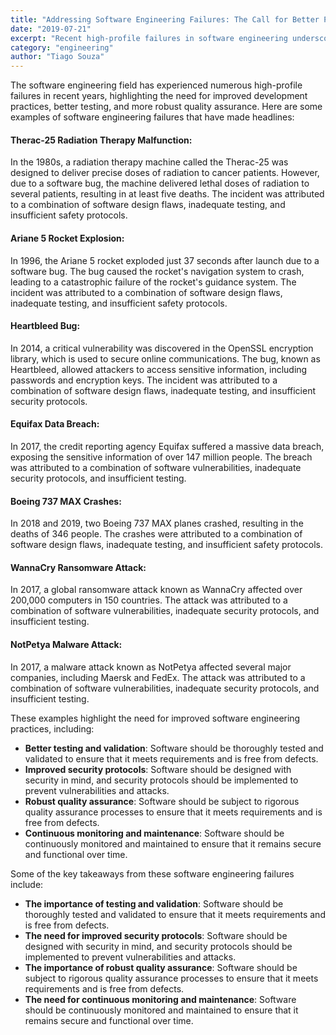 ```yaml
---
title: "Addressing Software Engineering Failures: The Call for Better Practices and Quality Assurance"
date: "2019-07-21"
excerpt: "Recent high-profile failures in software engineering underscore the urgent need for enhanced development practices, improved testing, and stronger quality assurance measures."
category: "engineering"
author: "Tiago Souza"
---
```


The software engineering field has experienced numerous high-profile failures in recent years, highlighting the need for improved development practices, better testing, and more robust quality assurance. Here are some examples of software engineering failures that have made headlines:

#### Therac-25 Radiation Therapy Malfunction: 
In the 1980s, a radiation therapy machine called the Therac-25 was designed to deliver precise doses of radiation to cancer patients. However, due to a software bug, the machine delivered lethal doses of radiation to several patients, resulting in at least five deaths. The incident was attributed to a combination of software design flaws, inadequate testing, and insufficient safety protocols.

#### Ariane 5 Rocket Explosion: 
In 1996, the Ariane 5 rocket exploded just 37 seconds after launch due to a software bug. The bug caused the rocket's navigation system to crash, leading to a catastrophic failure of the rocket's guidance system. The incident was attributed to a combination of software design flaws, inadequate testing, and insufficient safety protocols.

#### Heartbleed Bug: 
In 2014, a critical vulnerability was discovered in the OpenSSL encryption library, which is used to secure online communications. The bug, known as Heartbleed, allowed attackers to access sensitive information, including passwords and encryption keys. The incident was attributed to a combination of software design flaws, inadequate testing, and insufficient security protocols.

#### Equifax Data Breach: 
In 2017, the credit reporting agency Equifax suffered a massive data breach, exposing the sensitive information of over 147 million people. The breach was attributed to a combination of software vulnerabilities, inadequate security protocols, and insufficient testing.

#### Boeing 737 MAX Crashes: 
In 2018 and 2019, two Boeing 737 MAX planes crashed, resulting in the deaths of 346 people. The crashes were attributed to a combination of software design flaws, inadequate testing, and insufficient safety protocols.

#### WannaCry Ransomware Attack: 
In 2017, a global ransomware attack known as WannaCry affected over 200,000 computers in 150 countries. The attack was attributed to a combination of software vulnerabilities, inadequate security protocols, and insufficient testing.

#### NotPetya Malware Attack: 
In 2017, a malware attack known as NotPetya affected several major companies, including Maersk and FedEx. The attack was attributed to a combination of software vulnerabilities, inadequate security protocols, and insufficient testing.

These examples highlight the need for improved software engineering practices, including:

* **Better testing and validation**: Software should be thoroughly tested and validated to ensure that it meets requirements and is free from defects.
* **Improved security protocols**: Software should be designed with security in mind, and security protocols should be implemented to prevent vulnerabilities and attacks.
* **Robust quality assurance**: Software should be subject to rigorous quality assurance processes to ensure that it meets requirements and is free from defects.
* **Continuous monitoring and maintenance**: Software should be continuously monitored and maintained to ensure that it remains secure and functional over time.

Some of the key takeaways from these software engineering failures include:

* **The importance of testing and validation**: Software should be thoroughly tested and validated to ensure that it meets requirements and is free from defects.
* **The need for improved security protocols**: Software should be designed with security in mind, and security protocols should be implemented to prevent vulnerabilities and attacks.
* **The importance of robust quality assurance**: Software should be subject to rigorous quality assurance processes to ensure that it meets requirements and is free from defects.
* **The need for continuous monitoring and maintenance**: Software should be continuously monitored and maintained to ensure that it remains secure and functional over time.